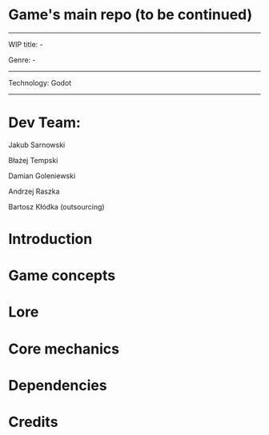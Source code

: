 # Game's main repo (to be continued)

---------------------------------------

WIP title: -

Genre: -

---------------------------------------

Technology: Godot

---------------------------------------

# Dev Team:
Jakub Sarnowski

Błażej Tempski

Damian Goleniewski

Andrzej Raszka

Bartosz Kłódka (outsourcing)

# Introduction

# Game concepts

# Lore

# Core mechanics

# Dependencies

# Credits
